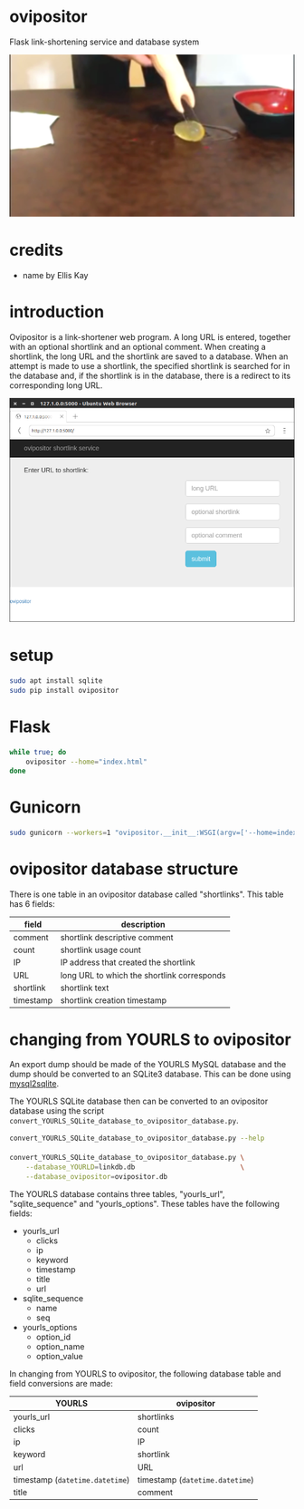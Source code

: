 # ovipositor

Flask link-shortening service and database system

![](https://raw.githubusercontent.com/wdbm/ovipositor/master/media/ovipositor.png)

# credits

- name by Ellis Kay

# introduction

Ovipositor is a link-shortener web program. A long URL is entered, together with an optional shortlink and an optional comment. When creating a shortlink, the long URL and the shortlink are saved to a database. When an attempt is made to use a shortlink, the specified shortlink is searched for in the database and, if the shortlink is in the database, there is a redirect to its corresponding long URL.

![](https://raw.githubusercontent.com/wdbm/ovipositor/master/media/screenshot.png)

# setup

```Bash
sudo apt install sqlite
sudo pip install ovipositor
```

# Flask

```Bash
while true; do
    ovipositor --home="index.html"
done
```

# Gunicorn

```Bash
sudo gunicorn --workers=1 "ovipositor.__init__:WSGI(argv=['--home=index.html'])" --bind=0.0.0.0:443 --certfile=/home/user/certificates/fullchain.pem --keyfile=/home/user/certificates/privkey.pem
```

# ovipositor database structure

There is one table in an ovipositor database called "shortlinks". This table has 6 fields:

|**field**|**description**                            |
|---------|-------------------------------------------|
|comment  |shortlink descriptive comment              |
|count    |shortlink usage count                      |
|IP       |IP address that created the shortlink      |
|URL      |long URL to which the shortlink corresponds|
|shortlink|shortlink text                             |
|timestamp|shortlink creation timestamp               |

# changing from YOURLS to ovipositor

An export dump should be made of the YOURLS MySQL database and the dump should be converted to an SQLite3 database. This can be done using [mysql2sqlite](https://github.com/dumblob/mysql2sqlite).

The YOURLS SQLite database then can be converted to an ovipositor database using the script `convert_YOURLS_SQLite_database_to_ovipositor_database.py`.

```Bash
convert_YOURLS_SQLite_database_to_ovipositor_database.py --help

convert_YOURLS_SQLite_database_to_ovipositor_database.py \
    --database_YOURLD=linkdb.db                          \
    --database_ovipositor=ovipositor.db
```

The YOURLS database contains three tables, "yourls_url", "sqlite_sequence" and "yourls_options". These tables have the following fields:

- yourls_url
    - clicks
    - ip
    - keyword
    - timestamp
    - title
    - url
- sqlite_sequence
    - name
    - seq
- yourls_options
    - option_id
    - option_name
    - option_value

In changing from YOURLS to ovipositor, the following database table and field conversions are made:

|**YOURLS**                     |**ovipositor**                 |
|-------------------------------|-------------------------------|
|yourls_url                     |shortlinks                     |
|clicks                         |count                          |
|ip                             |IP                             |
|keyword                        |shortlink                      |
|url                            |URL                            |
|timestamp (`datetime.datetime`)|timestamp (`datetime.datetime`)|
|title                          |comment                        |
